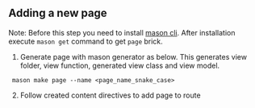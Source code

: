 ## Adding a new page

Note: Before this step you need to install [mason cli](https://pub.dev/packages/mason_cli).
After installation execute `mason get` command to get `page` brick.

1. Generate page with mason generator as below. This generates view folder, view function, generated view class and view
   model.

```
 mason make page --name <page_name_snake_case>
```

2. Follow created content directives to add page to route
